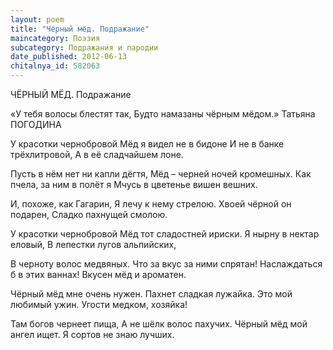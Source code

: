 ```yaml
---
layout: poem
title: "Чёрный мёд. Подражание"
maincategory: Поэзия
subcategory: Подражания и пародии
date_published: 2012-06-13
chitalnya_id: 582063
---
```




ЧЁРНЫЙ МЁД. Подражание

«У тебя волосы блестят так,
Будто намазаны чёрным мёдом.»
Татьяна ПОГОДИНА

У красотки чернобровой
Мёд я видел не в бидоне
И не в банке трёхлитровой,
А в её сладчайшем лоне.

Пусть в нём нет ни капли дёгтя,
Мёд – черней ночей кромешных.
Как пчела, за ним в полёт я
Мчусь в цветенье вишен вешних.

И, похоже, как Гагарин,
Я лечу к нему стрелою.
Хвоей чёрной он подарен,
Сладко пахнущей смолою.

У красотки чернобровой
Мёд тот сладостней ириски.
Я нырну в нектар еловый,
В лепестки лугов альпийских,

В черноту волос медвяных.
Что за вкус за ними спрятан!
Наслаждаться б в этих ваннах!
Вкусен мёд и ароматен.

Чёрный мёд мне очень нужен.
Пахнет сладкая лужайка.
Это мой любимый ужин.
Угости медком, хозяйка!

Там богов чернеет пища,
А не шёлк волос пахучих.
Чёрный мёд мой ангел ищет.
Я сортов не знаю лучших.






